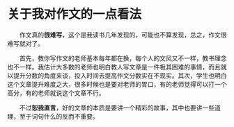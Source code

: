 # 关于我对作文的一点看法

&emsp;&emsp;作文真的**很难写**，这个是我读书几年发现的，可能也不算发现，总之，作文很难写就对了。

&emsp;&emsp;首先，教你写作文的老师基本每年都在换，每个人的文风又不一样，教书理念也不一样。我估计大多数的老师也明白教人写文章是一件极其困难的事情，而且就以提升分数的角度来谈，投入时间去提高作文分数实在不现实。其次，学生也明白这个文章提升难度之大，很多时候也是要对老师的胃口，有的老师觉得可以打一个高分，有的老师就说这个文章不行。

&emsp;&emsp;不过**恕我直言**，好的文章的本质是要讲一个精彩的故事，其中也要讲一些道理，至于词句什么的反而不重要。

&emsp;&emsp;

